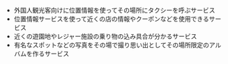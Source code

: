 * 外国人観光客向けに位置情報を使ってその場所にタクシーを呼ぶサービス
* 位置情報サービスを使って近くの店の情報やクーポンなどを使用できるサービス
* 近くの遊園地やレジャー施設の乗り物の込み具合が分かるサービス
* 有名なスポットなどの写真をその場で撮り思い出としてその場所限定のアルバムを作るサービス
